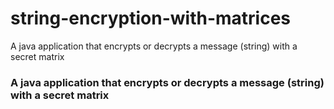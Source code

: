 # string-encryption-with-matrices
A java application that encrypts or decrypts a message (string) with a secret matrix
### A java application that encrypts or decrypts a message (string) with a secret matrix 
